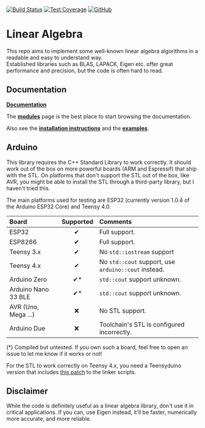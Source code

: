 [![Build Status](https://github.com/tttapa/Linear-Algebra/workflows/CI%20Tests/badge.svg)](https://github.com/tttapa/Linear-Algebra/actions)
[![Test Coverage](https://img.shields.io/endpoint?url=https://tttapa.github.io/Linear-Algebra/arduino/Coverage/shield.io.coverage.json)](https://tttapa.github.io/Linear-Algebra/arduino/Coverage/index.html)
[![GitHub](https://img.shields.io/github/stars/tttapa/Linear-Algebra?label=GitHub&logo=github)](https://github.com/tttapa/Linear-Algebra/tree/arduino)


# Linear Algebra

This repo aims to implement some well-known linear algebra algorithms in a 
readable and easy to understand way.  
Established libraries such as BLAS, LAPACK, Eigen etc. offer great performance
and precision, but the code is often hard to read.

## Documentation

[**Documentation**](https://tttapa.github.io/Linear-Algebra/arduino/Doxygen/index.html)

The [**modules**](https://tttapa.github.io/Linear-Algebra/arduino/Doxygen/modules.html)
page is the best place to start browsing the documentation.

Also see the [**installation instructions**](https://tttapa.github.io/Linear-Algebra/arduino/Doxygen/d8/da8/md_pages_Installation.html)
and the [**examples**](https://tttapa.github.io/Linear-Algebra/arduino/Doxygen/examples.html).

## Arduino

This library requires the C++ Standard Library to work correctly. It should work
out of the box on more powerful boards (ARM and Espressif) that ship with the
STL. On platforms that don't support the STL out of the box, like AVR, you 
might be able to install the STL through a third-party library, but I haven't 
tried this.

The main platforms used for testing are ESP32 (currently version 1.0.4 of the
Arduino ESP32 Core) and Teensy 4.0.

|    Board            | Supported | Comments                                             |
|:--------------------|:---------:|:-----------------------------------------------------|
| ESP32               |     ✔     | Full support.                                        |
| ESP8266             |     ✔     | Full support.                                        |
| Teensy 3.x          |     ✔     | No `std::iostream` support                           |
| Teensy 4.x          |     ✔     | No `std::cout` support, use `arduino::cout` instead. |
| Arduino Zero        |     ✔*    | `std::cout` support unknown.                         |
| Arduino Nano 33 BLE |     ✔*    | `std::cout` support unknown.                         |
| AVR (Uno, Mega ...) |    ❌     | No STL support.                                      |
| Arduino Due         |    ❌     | Toolchain's STL is configured incorrectly.           |

(*) Compiled but untested. If you own such a board, feel free to open an issue
to let me know if it works or not!

For the STL to work correctly on Teensy 4.x, you need a Teensyduino version that
includes [this patch](https://github.com/PaulStoffregen/cores/commit/2f8568659cb7553ca12e5ca2d0358df9d30427a6) 
to the linker scripts.

## Disclaimer

While the code is definitely useful as a linear algebra library, don't use it
in critical applications. If you can, use Eigen instead, it'll be faster, 
numerically more accurate, and more reliable.